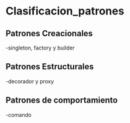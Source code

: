 # Clasificacion_patrones

## Patrones Creacionales
-singleton, factory y builder
## Patrones Estructurales
-decorador y proxy
## Patrones de comportamiento
-comando
